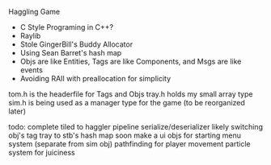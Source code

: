 Haggling Game

- C Style Programing in C++?
- Raylib
- Stole GingerBill's Buddy Allocator
- Using Sean Barret's hash map
- Objs are like Entities, Tags are like Components, and Msgs are like events
- Avoiding RAII with preallocation for simplicity


tom.h is the headerfile for Tags and Objs
tray.h holds my small array type
sim.h is being used as a manager type for the game (to be reorganized later)

todo:
complete tiled to haggler pipeline
serialize/deserializer
likely switching obj's tag tray to stb's hash map soon
make a ui objs for starting menu system (separate from sim obj)
pathfinding for player movement
particle system for juiciness
